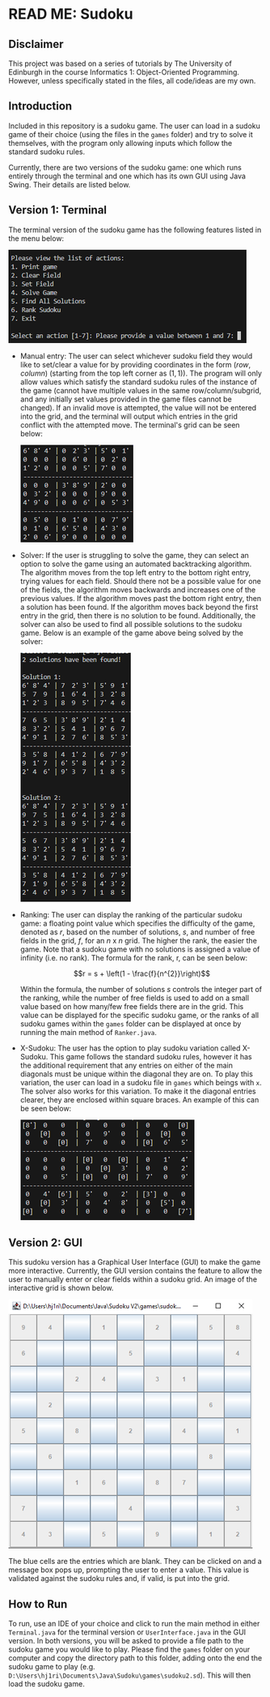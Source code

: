 # READ ME: Sudoku

## Disclaimer
This project was based on a series of tutorials by The University of Edinburgh in the course Informatics 1: Object-Oriented Programming. However, unless specifically stated in the files, all code/ideas are my own.

## Introduction
Included in this repository is a sudoku game. The user can load in a sudoku game of their choice (using the files in the <code>games</code> folder) and try to solve it themselves, with the program only allowing inputs which follow the standard sudoku rules.

Currently, there are two versions of the sudoku game: one which runs entirely through the terminal and one which has its own GUI using Java Swing. Their details are listed below.

## Version 1: Terminal

The terminal version of the sudoku game has the following features listed in the menu below:

![Sudoku Grid](https://github.com/HJRichardson/Sudoku/blob/main/TerminalMenu.png?raw=true)
- Manual entry: The user can select whichever sudoku field they would like to set/clear a value for by providing coordinates in the form $(row, column)$ (starting from the top left corner as $(1, 1)$). The program will only allow values which satisfy the standard sudoku rules of the instance of the game (cannot have multiple values in the same row/column/subgrid, and any initially set values provided in the game files cannot be changed). If an invalid move is attempted, the value will not be entered into the grid, and the terminal will output which entries in the grid conflict with the attempted move. The terminal's grid can be seen below:

  ![Sudoku Grid](https://github.com/HJRichardson/Sudoku/blob/main/SudokuGrid.png?raw=true)

- Solver: If the user is struggling to solve the game, they can select an option to solve the game using an automated backtracking algorithm. The algorithm moves from the top left entry to the bottom right entry, trying values for each field. Should there not be a possible value for one of the fields, the algorithm moves backwards and increases one of the previous values. If the algorithm moves past the bottom right entry, then a solution has been found. If the algorithm moves back beyond the first entry in the grid, then there is no solution to be found.
  Additionally, the solver can also be used to find all possible solutions to the sudoku game. Below is an example of the game above being solved by the solver:

  ![Sudoku Grid](https://github.com/HJRichardson/Sudoku/blob/main/SudokuSolutions.png?raw=true)
  
- Ranking: The user can display the ranking of the particular sudoku game: a floating point value which specifies the difficulty of the game, denoted as $r$, based on the number of solutions, $s$, and number of free fields in the grid, $f$, for an $n$ x $n$ grid. The higher the rank, the easier the game. Note that a sudoku game with no solutions is assigned a value of infinity (i.e. no rank). The formula for the rank, r, can be seen below:

  $$r = s + \left(1 - \frac{f}{n^{2}}\right)$$

  Within the formula, the number of solutions $s$ controls the integer part of the ranking, while the number of free fields is used to add on a small value based on how many/few free fields there are in the grid. This value can be displayed for the specific sudoku game, or the ranks of all sudoku games within the <code>games</code> folder can be displayed at once by running the main method of <code>Ranker.java</code>.
- X-Sudoku: The user has the option to play sudoku variation called X-Sudoku. This game follows the standard sudoku rules, however it has the additional requirement that any entries on either of the main diagonals must be unique within the diagonal they are on. To play this variation, the user can load in a sudoku file in <code>games</code> which beings with <code>x</code>. The solver also works for this variation. To make it the diagonal entries clearer, they are enclosed within square braces. An example of this can be seen below:

  ![Sudoku Grid](https://github.com/HJRichardson/Sudoku/blob/main/XSudokuGrid.png?raw=true)

## Version 2: GUI

This sudoku version has a Graphical User Interface (GUI) to make the game more interactive. Currently, the GUI version contains the feature to allow the user to manually enter or clear fields within a sudoku grid. An image of the interactive grid is shown below.

![Sudoku Grid](https://github.com/HJRichardson/Sudoku/blob/main/SudokuGridGUI.png?raw=true)

The blue cells are the entries which are blank. They can be clicked on and a message box pops up, prompting the user to enter a value. This value is validated against the sudoku rules and, if valid, is put into the grid.
## How to Run
To run, use an IDE of your choice and click to run the main method in either <code>Terminal.java</code> for the terminal version or <code>UserInterface.java</code> in the GUI version. In both versions, you will be asked to provide a file path to the sudoku game you would like to play. Please find the <code>games</code> folder on your computer and copy the directory path to this folder, adding onto the end the sudoku game to play (e.g. <code>D:\Users\hj1ri\Documents\Java\Sudoku\games\sudoku2.sd</code>). This will then load the sudoku game. 
